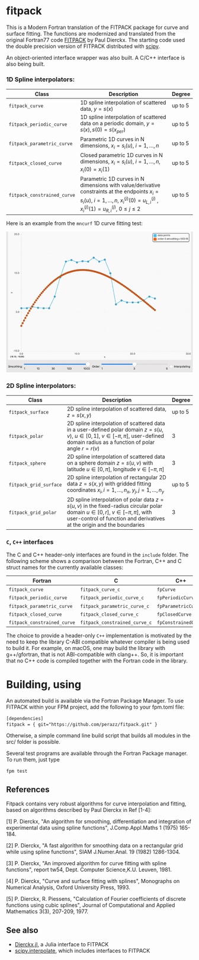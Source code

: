 fitpack
===

This is a Modern Fortran translation of the FITPACK package for curve and surface fitting.
The functions are modernized and translated from the original Fortran77 code [FITPACK](http://www.netlib.org/dierckx) by Paul Dierckx.
The starting code used the double precision version of FITPACK distributed with [scipy](http://www.scipy.org).

An object-oriented interface wrapper was also built. A C/C++ interface is also being built. 

### 1D Spline interpolators:

Class      | Description | Degree
---        | ---         | ---
`fitpack_curve` | 1D spline interpolation of scattered data, $y = s(x)$ | up to 5
`fitpack_periodic_curve` | 1D spline interpolation of scattered data on a periodic domain, $y = s(x), s(0) = s(x_{per})$ | up to 5
`fitpack_parametric_curve` | Parametric 1D curves in N dimensions, $x_i = s_i(u)$, $i=1,\ldots,n$ | up to 5
`fitpack_closed_curve` | Closed parametric 1D curves in N dimensions, $x_i = s_i(u)$, $i=1,\ldots,n$, $x_i(0)=x_i(1)$ | up to 5
`fitpack_constrained_curve` | Parametric 1D curves in N dimensions with value/derivative constraints at the endpoints $x_i = s_i(u)$, $i=1,\ldots,n$, $x_{i}^{(j)}(0)=u_{L,i}^{(j)}$ , $x_{i}^{(j)}(1)=u_{R,i}^{(j)}$, $0\le j \le 2$| up to 5

Here is an example from the `mncurf` 1D curve fitting test:

![General Curve Fitting](media/mncurf.gif)

### 2D Spline interpolators:

Class      | Description | Degree
---        | ---         | ---
`fitpack_surface` | 2D spline interpolation of scattered data, $z = s(x,y)$ | up to 5
`fitpack_polar` | 2D spline interpolation of scattered data in a user-defined polar domain $z = s(u,v)$, $u\in[0,1]$, $v\in[-\pi,\pi]$, user-defined domain radius as a function of polar angle $r=r(v)$ | 3
`fitpack_sphere` | 2D spline interpolation of scattered data on a sphere domain $z = s(u,v)$ with latitude $u \in [0,\pi]$, longitude $v \in [-\pi,\pi]$ | 3
`fitpack_grid_surface` | 2D spline interpolation of rectangular 2D data $z = s(x,y)$ with gridded fitting coordinates $x_i, i=1,\ldots,n_x$,  $y_j, j=1,\ldots,n_y$  | up to 5
`fitpack_grid_polar` | 2D spline interpolation of polar data $z = s(u,v)$ in the fixed-radius circular polar domain $u\in[0,r]$, $v\in[-\pi,\pi]$, with user-control of function and derivatives at the origin and the boundaries | 3

### `C`, `C++` interfaces

The C and C++ header-only interfaces are found in the `include` folder. The following scheme shows a comparison between the Fortran, C++ and C struct names for the currently available classes: 

Fortran      | C | C++
---        | ---         | ---
`fitpack_curve` | `fitpack_curve_c` | `fpCurve`
`fitpack_periodic_curve` | `fitpack_periodic_curve_c` | `fpPeriodicCurve`
`fitpack_parametric_curve` | `fitpack_parametric_curve_c` | `fpParametricCurve`
`fitpack_closed_curve` | `fitpack_closed_curve_c` | `fpClosedCurve`
`fitpack_constrained_curve` | `fitpack_constrained_curve_c` | `fpConstrainedCurve`

The choice to provide a header-only `C++` implementation is motivated by the need to keep the library C-ABI compatible whatever compiler is being used to build it. For example, on macOS, one may build the library with g++/gfortran, that is not ABI-compatible with clang++. So, it is important that no C++ code is compiled together with the Fortran code in the library.

Building, using
===============

An automated build is available via the Fortran Package Manager. To use FITPACK within your FPM project, add the following to your fpm.toml file:

```
[dependencies]
fitpack = { git="https://github.com/perazz/fitpack.git" }
```

Otherwise, a simple command line build script that builds all modules in the src/ folder is possible. 

Several test programs are available through the Fortran Package manager. To run them, just type
```
fpm test
```
 
References
----------
Fitpack contains very robust algorithms for curve interpolation and fitting, based on algorithms described by Paul Dierckx in Ref [1-4]:<br>

[1] P. Dierckx, "An algorithm for smoothing, differentiation and integration of experimental data using spline functions", J.Comp.Appl.Maths 1 (1975) 165-184.

[2] P. Dierckx, "A fast algorithm for smoothing data on a rectangular grid while using spline functions", SIAM J.Numer.Anal. 19 (1982) 1286-1304.

[3] P. Dierckx, "An improved algorithm for curve fitting with spline functions", report tw54, Dept. Computer Science,K.U. Leuven, 1981.

[4] P. Dierckx, "Curve and surface fitting with splines", Monographs on Numerical Analysis, Oxford University Press, 1993.

[5] P. Dierckx, R. Piessens, "Calculation of Fourier coefficients of discrete functions using cubic splines", Journal of Computational and Applied Mathematics  3(3), 207-209, 1977.

See also
--------
- [Dierckx.jl](https://github.com/kbarbary/Dierckx.jl), a Julia interface to FITPACK
- [scipy.interpolate](https://docs.scipy.org/doc/scipy/reference/interpolate.html), which includes interfaces to FITPACK
